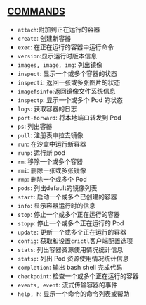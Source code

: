 ## [COMMANDS](https://github.com/kubernetes-sigs/cri-tools/blob/master/docs/crictl.md)

- `attach`:附加到正在运行的容器
- `create`: 创建新容器
- `exec`: 在正在运行的容器中运行命令
- `version`:显示运行时版本信息
- `images, image, img`: 列出镜像
- `inspect`: 显示一个或多个容器的状态
- `inspecti`: 返回一张或多张图片的状态
- `imagefsinfo`:返回镜像文件系统信息
- `inspectp`: 显示一个或多个 Pod 的状态
- `logs`: 获取容器的日志
- `port-forward`: 将本地端口转发到 Pod
- `ps`: 列出容器
- `pull`: 注册表中拉去镜像
- `run`: 在沙盒中运行新容器
- `runp`: 运行新 pod
- `rm`: 移除一个或多个容器
- `rmi`: 删除一张或多张镜像
- `rmp`: 删除一个或多个 Pod
- `pods`: 列出default的镜像列表
- `start`: 启动一个或多个已创建的容器
- `info`: 显示容器运行时的信息
- `stop`: 停止一个或多个正在运行的容器
- `stopp`: 停止一个或多个正在运行的 Pod
- `update`: 更新一个或多个正在运行的容器
- `config`: 获取和设置`crictl`客户端配置选项
- `stats`: 列出容器资源使用情况统计信息
- `statsp`: 列出 Pod 资源使用情况统计信息
- `completion`: 输出 bash shell 完成代码
- `checkpoint`: 检查一个或多个正在运行的容器
- `events, event`: 流式传输容器的事件
- `help, h`: 显示一个命令的命令列表或帮助
